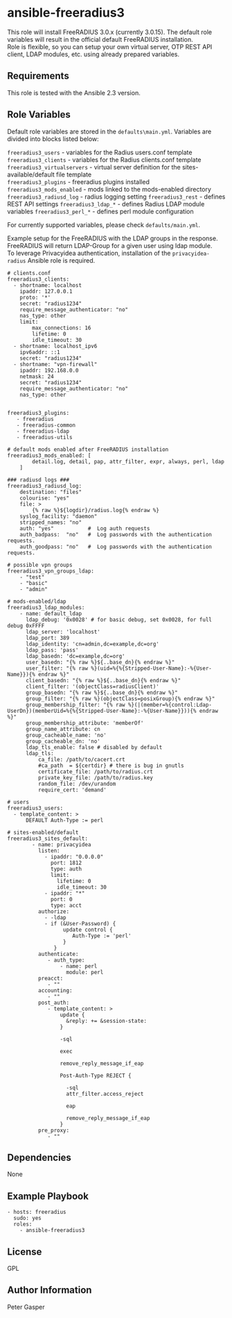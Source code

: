ansible-freeradius3
=========

This role will install FreeRADIUS 3.0.x (currently 3.0.15). The default role variables will result in the official default FreeRADIUS installation.  
Role is flexible, so you can setup your own virtual server, OTP REST API client, LDAP modules, etc. using already prepared variables.

Requirements
------------

This role is tested with the Ansible 2.3 version.

Role Variables
--------------
Default role variables are stored in the `defaults\main.yml`. Variables are divided into blocks listed below:

`freeradius3_users` - variables for the Radius users.conf template  
`freeradius3_clients` - variables for the Radius clients.conf template  
`freeradius3_virtualservers` - virtual server definition for the sites-available/default file template  
`freeradius3_plugins` - freeradius plugins installed  
`freeradius3_mods_enabled` - mods linked to the mods-enabled directory
`freeradius3_radiusd_log` - radius logging setting
`freeradius3_rest` - defines REST API settings
`freeradius3_ldap_*` - defines Radius LDAP module variables
`freeradius3_perl_*` - defines perl module configuration

For currently supported variables, please check `defaults/main.yml`.

Example setup for the FreeRADIUS with the LDAP groups in the response. FreeRADIUS will return LDAP-Group for a given user using ldap module.  
To leverage Privacyidea authentication, installation of the `privacyidea-radius` Ansible role is required.  
```
# clients.conf
freeradius3_clients:
  - shortname: localhost
    ipaddr: 127.0.0.1
    proto: '*'
    secret: "radius1234"
    require_message_authenticator: "no"
    nas_type: other
    limit:
        max_connections: 16
        lifetime: 0
        idle_timeout: 30
  - shortname: localhost_ipv6
    ipv6addr: ::1
    secret: "radius1234"
  - shortname: "vpn-firewall"
    ipaddr: 192.168.0.0
    netmask: 24
    secret: "radius1234"
    require_message_authenticator: "no"
    nas_type: other


freeradius3_plugins:
   - freeradius
   - freeradius-common
   - freeradius-ldap
   - freeradius-utils

# default mods enabled after FreeRADIUS installation
freeradius3_mods_enabled: [
        detail.log, detail, pap, attr_filter, expr, always, perl, ldap
    ]

### radiusd logs ###
freeradius3_radiusd_log:
    destination: "files"
    colourise: "yes"
    file: >
        {% raw %}${logdir}/radius.log{% endraw %}
    syslog_facility: "daemon"
    stripped_names: "no"
    auth: "yes"           #  Log auth requests
    auth_badpass:  "no"   #  Log passwords with the authentication requests.
    auth_goodpass: "no"   #  Log passwords with the authentication requests.

# possible vpn groups
freeradius3_vpn_groups_ldap:
    - "test"
    - "basic"
    - "admin"

# mods-enabled/ldap
freeradius3_ldap_modules:
    - name: default_ldap
      ldap_debug: '0x0028' # for basic debug, set 0x0028, for full debug 0xFFFF
      ldap_server: 'localhost'
      ldap_port: 389
      ldap_identity: 'cn=admin,dc=example,dc=org'
      ldap_pass: 'pass'
      ldap_basedn: 'dc=example,dc=org'
      user_basedn: "{% raw %}${..base_dn}{% endraw %}"
      user_filter: "{% raw %}(uid=%{%{Stripped-User-Name}:-%{User-Name}}){% endraw %}"
      client_basedn: "{% raw %}${..base_dn}{% endraw %}"
      client_filter: '(objectClass=radiusClient)'
      group_basedn: "{% raw %}${..base_dn}{% endraw %}"
      group_filter: "{% raw %}(objectClass=posixGroup){% endraw %}"
      group_membership_filter: "{% raw %}(|(member=%{control:Ldap-UserDn})(memberUid=%{%{Stripped-User-Name}:-%{User-Name}})){% endraw %}"
      group_membership_attribute: 'memberOf'
      group_name_attribute: cn
      group_cacheable_name: 'no'
      group_cacheable_dn: 'no'
      ldap_tls_enable: false # disabled by default
      ldap_tls:
          ca_file: /path/to/cacert.crt
          #ca_path  = ${certdir} # there is bug in gnutls
          certificate_file: /path/to/radius.crt
          private_key_file: /path/to/radius.key
          random_file: /dev/urandom
          require_cert: 'demand'

# users
freeradius3_users:
  - template_content: >
      DEFAULT Auth-Type := perl

# sites-enabled/default
freeradius3_sites_default:
        - name: privacyidea
          listen:
            - ipaddr: "0.0.0.0"
              port: 1812
              type: auth
              limit:
                lifetime: 0
                idle_timeout: 30
            - ipaddr: "*"
              port: 0
              type: acct
          authorize:
            - -ldap
            - if (&User-Password) {
                  update control {
                     Auth-Type := 'perl'
                  }
               }
          authenticate:
             - auth_type:
                 - name: perl
                   module: perl
          preacct:
             - ""
          accounting:
             - ""
          post_auth:
             - template_content: >
                 update {
                   &reply: += &session-state:
                 }

                 -sql

                 exec

                 remove_reply_message_if_eap

                 Post-Auth-Type REJECT {

                   -sql
                   attr_filter.access_reject

                   eap

                   remove_reply_message_if_eap
                 }
          pre_proxy:
             - ""
```

Dependencies
------------
None


Example Playbook
----------------

```
- hosts: freeradius
  sudo: yes
  roles:
    - ansible-freeradius3
```

License
-------
GPL

Author Information
------------------
Peter Gasper
